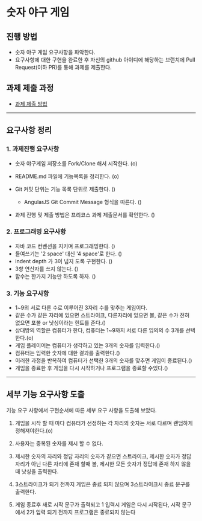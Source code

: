 # 숫자 야구 게임
## 진행 방법
* 숫자 야구 게임 요구사항을 파악한다.
* 요구사항에 대한 구현을 완료한 후 자신의 github 아이디에 해당하는 브랜치에 Pull Request(이하 PR)를 통해 과제를 제출한다.

## 과제 제출 과정
* [과제 제출 방법](https://github.com/next-step/nextstep-docs/tree/master/precourse)

---
## 요구사항 정리
### 1. 과제진행 요구사항
+ 숫자 야구게임 저장소를 Fork/Clone 해서 시작한다. (o)
+ README.md 파일에 기능목록을 정리한다. (o)
+ Git 커밋 단위는 기능 목록 단위로 제출한다. ()
    + AngularJS Git Commit Message 형식을 따른다. ()
    
+ 과제 진행 및 제출 방법은 프리코스 과제 제출문서를 확인한다. ()

### 2. 프로그래밍 요구사항
+ 자바 코드 컨벤션을 지키며 프로그래밍한다. ()
+ 들여쓰기는 '2 space' 대신 '4 space'로 한다. ()
+ indent depth 가 3이 넘지 도록 구현한다. ()
+ 3항 연산자를 쓰지 않는다. ()
+ 함수는 한가지 기능만 하도록 하자. ()

### 3. 기능 요구사항
+ 1~9의 서로 다른 수로 이루어진 3자리 수를 맞추는 게임이다.
+ 같은 수가 같은 자리에 있으면 스트라이크, 다른자리에 있으면 볼, 같은 수가 전혀 없으면 포볼 or 낫싱이라는 힌트를 준다.()
+ 상대방의 역할은 컴퓨터가 한다, 컴퓨터는 1~9까지 서로 다른 임의의 수 3개를 선택한다.(o)
+ 게임 플레이어는 컴퓨터가 생각하고 있는 3개의 숫자를 입력한다.()
+ 컴퓨터는 입력한 숫자에 대한 결과를 출력한다.()
+ 이러한 과정을 반복하여 컴퓨터가 선택한 3개의 숫자를 맞추면 게임이 종료된다.()
+ 게임을 종료한 후 게임을 다시 시작하거나 프로그램을 종료할 수있다.()

----
## 세부 기능 요구사항 도출
기능 요구 사항에서 구현순서에 따른 세부 요구 사항을 도출해 보았다.
1. 게임을 시작 할 때 마다 컴퓨터가 선정하는 각 자리의 숫자는 서로 다르며 랜덤하게 정해져야한다.(o)
2. 사용자는 중복된 숫자를 제시 할 수 없다.
3. 제시한 숫자의 자리와 정답 자리의 숫자가 같으면 스트라이크,
제시한 숫자가 정답 자리가 아닌 다른 자리에 존재 할때 볼,
   제시한 모든 숫자가 정답에 존재 하지 않을때 낫싱을 출력한다.

4. 3스트라이크가 되기 전까지 게임은 종료 되지 않으며 3스트라이크시 종료 문구를 출력한다.
5. 게임 종료후 새로 시작 문구가 출력되고 1 입력시 게임은 다시 시작된다, 시작 문구에서 2가 입력 되기 전까지 프로그램은 종료되지 않는다 